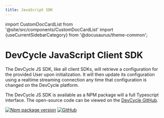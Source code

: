 ```yaml
---
title: JavaScript SDK
---
```

import CustomDocCardList from '@site/src/components/CustomDocCardList'
import {useCurrentSidebarCategory} from '@docusaurus/theme-common';

# DevCycle JavaScript Client SDK

The DevCycle JS SDK, like all client SDKs, will retrieve a configuration for the provided User upon initialization. 
It will then update its configuration using a realtime streaming connection any time that configuration is changed on the DevCycle platform.

<CustomDocCardList items={useCurrentSidebarCategory().items} columnWidth={4} />

The DevCycle JS SDK is available as a NPM package will a full Typescript interface. 
The open-source code can be viewed on the [DevCycle GitHub](https://github.com/DevCycleHQ/js-sdks/tree/main/sdk/js).

[![Npm package version](https://badgen.net/npm/v/@devcycle/js-client-sdk)](https://www.npmjs.com/package/@devcycle/js-client-sdk)
[![GitHub](https://img.shields.io/github/stars/devcyclehq/js-sdks.svg?style=social&label=Star&maxAge=2592000)](https://github.com/devcyclehq/js-sdks)
